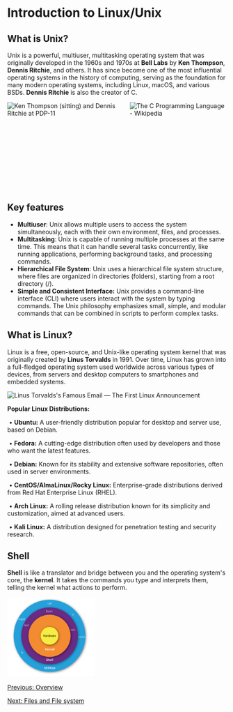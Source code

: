 # Introduction to Linux/Unix 

## What is Unix?

Unix is a powerful, multiuser, multitasking operating system that was originally developed in the 1960s and 1970s at **Bell Labs** by **Ken Thompson**, **Dennis Ritchie**, and others. It has since become one of the most influential operating systems in the history of computing, serving as the foundation for many modern operating systems, including Linux, macOS, and various BSDs. **Dennis Ritchie** is also the creator of C. 
<div style="display: flex; align-items: center;">
  <img src="https://www.redhat.com/sysadmin/sites/default/files/styles/full/public/2022-11/Ken_Thompson_Dennis_Ritchie_PDP-11_0.jpg?itok=D9Au5qnp" alt="Ken Thompson (sitting) and Dennis Ritchie at PDP-11" style="height:200px; margin-right: 10px;"/>

  <img src="https://upload.wikimedia.org/wikipedia/commons/0/0e/The_C_Programming_Language%2C_First_Edition_Cover.svg" alt="The C Programming Language - Wikipedia" style="height:200px;" />
</div>

## Key features
- **Multiuser**: Unix allows multiple users to access the system simultaneously, each with their own environment, files, and processes.
- **Multitasking**:  Unix is capable of running multiple processes at the same time. This means that it can handle several tasks concurrently, like running applications, performing background tasks, and processing commands.
- **Hierarchical File System**: Unix uses a hierarchical file system structure, where files are organized in directories (folders), starting from a root directory (/). 
- **Simple and Consistent Interface:** Unix provides a command-line interface (CLI) where users interact with the system by typing commands. The Unix philosophy emphasizes small, simple, and modular commands that can be combined in scripts to perform complex tasks.

## What is Linux?

Linux is a free, open-source, and Unix-like operating system kernel that was originally created by **Linus Torvalds** in 1991. Over time, Linux has grown into a full-fledged operating system used worldwide across various types of devices, from servers and desktop computers to smartphones and embedded systems.

![Linus Torvalds's Famous Email — The First Linux Announcement](https://fossbytes.com/wp-content/uploads/2016/08/linus-torvald-first-linux-email.png)

**Popular Linux Distributions:**

​	•	**Ubuntu:** A user-friendly distribution popular for desktop and server use, based on Debian.

​	•	**Fedora:** A cutting-edge distribution often used by developers and those who want the latest features.

​	•	**Debian:** Known for its stability and extensive software repositories, often used in server environments.

​	•	**CentOS/AlmaLinux/Rocky Linux:** Enterprise-grade distributions derived from Red Hat Enterprise Linux (RHEL).

​	•	**Arch Linux:** A rolling release distribution known for its simplicity and customization, aimed at advanced users.

​	•	**Kali Linux:** A distribution designed for penetration testing and security research.

## Shell

**Shell** is like a translator and bridge between you and the operating system's core, the **kernel**. It takes the commands you type and interprets them, telling the kernel what actions to perform. 

<img src="../images/shell.png" width="200">

[Previous: Overview ](00_overview.md)                                                                    

[Next: Files and File system](02_files.md)


